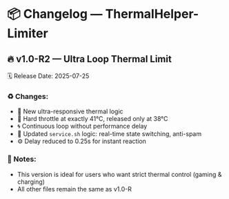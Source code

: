 # 📦 Changelog — ThermalHelper-Limiter

## 🔥 v1.0-R2 — Ultra Loop Thermal Limit
🗓️ Release Date: 2025-07-25

### ♻️ Changes:
- 🔁 New ultra-responsive thermal logic
- 🎯 Hard throttle at exactly 41°C, released only at 38°C
- 🌀 Continuous loop without performance delay
- 🧠 Updated `service.sh` logic: real-time state switching, anti-spam
- ⚙️ Delay reduced to 0.25s for instant reaction

### 🔬 Notes:
- This version is ideal for users who want strict thermal control (gaming & charging)
- All other files remain the same as v1.0-R
